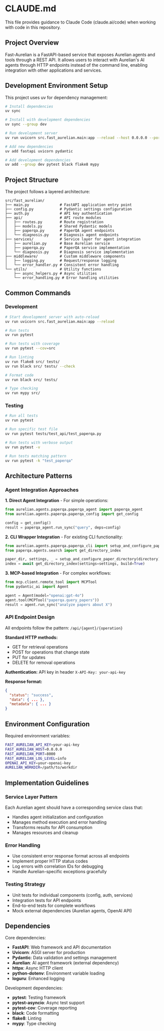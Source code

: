 # CLAUDE.md

This file provides guidance to Claude Code (claude.ai/code) when working with code in this repository.

## Project Overview

Fast-Aurelian is a FastAPI-based service that exposes Aurelian agents and tools through a REST API. It allows users to interact with Aurelian's AI agents through HTTP endpoints instead of the command line, enabling integration with other applications and services.

## Development Environment Setup

This project uses uv for dependency management:

```bash
# Install dependencies
uv sync

# Install with development dependencies
uv sync --group dev

# Run development server
uv run uvicorn src.fast_aurelian.main:app --reload --host 0.0.0.0 --port 8000

# Add new dependencies
uv add fastapi uvicorn pydantic

# Add development dependencies
uv add --group dev pytest black flake8 mypy
```

## Project Structure

The project follows a layered architecture:

```
src/fast_aurelian/
├── main.py              # FastAPI application entry point
├── config.py            # Pydantic settings configuration
├── auth.py              # API key authentication
├── api/                 # API route modules
│   ├── routes.py        # Route registration
│   ├── models.py        # Shared Pydantic models
│   ├── paperqa.py       # PaperQA agent endpoints
│   └── diagnosis.py     # Diagnosis agent endpoints
├── services/            # Service layer for agent integration
│   ├── aurelian.py      # Base Aurelian service
│   ├── paperqa.py       # PaperQA service implementation
│   └── diagnosis.py     # Diagnosis service implementation
├── middleware/          # Custom middleware components
│   ├── logging.py       # Request/response logging
│   └── error_handler.py # Consistent error handling
└── utils/               # Utility functions
    ├── async_helpers.py # Async utilities
    └── error_handling.py # Error handling utilities
```

## Common Commands

### Development
```bash
# Start development server with auto-reload
uv run uvicorn src.fast_aurelian.main:app --reload

# Run tests
uv run pytest

# Run tests with coverage
uv run pytest --cov=src

# Run linting
uv run flake8 src/ tests/
uv run black src/ tests/ --check

# Format code
uv run black src/ tests/

# Type checking
uv run mypy src/
```

### Testing
```bash
# Run all tests
uv run pytest

# Run specific test file
uv run pytest tests/test_api/test_paperqa.py

# Run tests with verbose output
uv run pytest -v

# Run tests matching pattern
uv run pytest -k "test_paperqa"
```

## Architecture Patterns

### Agent Integration Approaches

**1. Direct Agent Integration** - For simple operations:
```python
from aurelian.agents.paperqa.paperqa_agent import paperqa_agent
from aurelian.agents.paperqa.paperqa_config import get_config

config = get_config()
result = paperqa_agent.run_sync("query", deps=config)
```

**2. CLI Wrapper Integration** - For existing CLI functionality:
```python
from aurelian.agents.paperqa.paperqa_cli import setup_and_configure_paper_directory
from paperqa.agents.search import get_directory_index

paper_dir, settings, _ = setup_and_configure_paper_directory(directory)
index = await get_directory_index(settings=settings, build=True)
```

**3. MCP-based Integration** - For complex workflows:
```python
from mcp.client.remote_tool import MCPTool
from pydantic_ai import Agent

agent = Agent(model="openai:gpt-4o")
agent.tool(MCPTool("paperqa.query_papers"))
result = agent.run_sync("analyze papers about X")
```

### API Endpoint Design

All endpoints follow the pattern: `/api/{agent}/{operation}`

**Standard HTTP methods:**
- GET for retrieval operations
- POST for operations that change state
- PUT for updates
- DELETE for removal operations

**Authentication:** API key in header `X-API-Key: your-api-key`

**Response format:**
```json
{
  "status": "success",
  "data": { ... },
  "metadata": { ... }
}
```

## Environment Configuration

Required environment variables:
```bash
FAST_AURELIAN_API_KEY=your-api-key
FAST_AURELIAN_HOST=0.0.0.0
FAST_AURELIAN_PORT=8000
FAST_AURELIAN_LOG_LEVEL=info
OPENAI_API_KEY=your-openai-key
AURELIAN_WORKDIR=/path/to/workdir
```

## Implementation Guidelines

### Service Layer Pattern
Each Aurelian agent should have a corresponding service class that:
- Handles agent initialization and configuration
- Manages method execution and error handling
- Transforms results for API consumption
- Manages resources and cleanup

### Error Handling
- Use consistent error response format across all endpoints
- Implement proper HTTP status codes
- Log errors with correlation IDs for debugging
- Handle Aurelian-specific exceptions gracefully

### Testing Strategy
- Unit tests for individual components (config, auth, services)
- Integration tests for API endpoints
- End-to-end tests for complete workflows
- Mock external dependencies (Aurelian agents, OpenAI API)

## Dependencies

Core dependencies:
- **FastAPI**: Web framework and API documentation
- **Uvicorn**: ASGI server for production
- **Pydantic**: Data validation and settings management
- **Aurelian**: AI agent framework (external dependency)
- **httpx**: Async HTTP client
- **python-dotenv**: Environment variable loading
- **loguru**: Enhanced logging

Development dependencies:
- **pytest**: Testing framework
- **pytest-asyncio**: Async test support
- **pytest-cov**: Coverage reporting
- **black**: Code formatting
- **flake8**: Linting
- **mypy**: Type checking